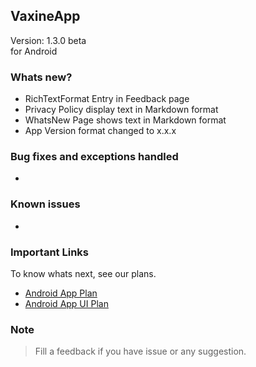 ## VaxineApp
Version: 1.3.0 beta  
for Android

### Whats new?
- RichTextFormat Entry in Feedback page
- Privacy Policy display text in Markdown format
- WhatsNew Page shows text in Markdown format
- App Version format changed to x.x.x

### Bug fixes and exceptions handled
- 

### Known issues
-

### Important Links
To know whats next, see our plans.  
- [Android App Plan](https://github.com/VDTS/CodeX.VaxineSolution/projects/1)  
- [Android App UI Plan](https://github.com/VDTS/CodeX.VaxineSolution/projects/2)  


### Note
> Fill a feedback if you have issue or any suggestion.
